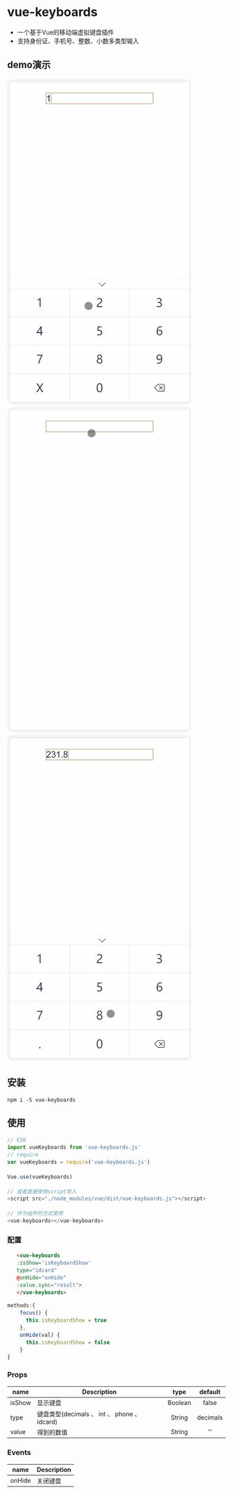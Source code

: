 # vue-keyboards



- 一个基于Vue的移动端虚拟键盘插件
- 支持身份证、手机号、整数、小数多类型输入

## demo演示

![](src\assets\000.gif)
![](src\assets\001.gif)
![](src\assets\002.gif)

## 安装

```JS
npm i -S vue-keyboards
```

## 使用

```js
// ES6
import vueKeyboards from 'vue-keyboards.js'
// require
var vueKeyboards = require('vue-keyboards.js')

Vue.use(vueKeyboards)

// 或者直接使用script导入
<script src="./node_modules/vue/dist/vue-keyboards.js"></script>

// 作为组件的方式使用
<vue-keyboards></vue-keyboards>
```

### 配置

```html
   <vue-keyboards 
   :isShow='isKeyboardShow' 
   type="idcard" 
   @onHide="onHide" 
   :value.sync="result">
   </vue-keyboards>
```

```javascript
methods:{
    focus() {
      this.isKeyboardShow = true
    },
    onHide(val) {
      this.isKeyboardShow = false
    }
}
```

### Props

|    name    |    Description   |   type   |default|
| -----------------  | ---------------- | :--------: | :----------: |
| isShow       | 显示键盘 |Boolean| false
| type        | 键盘类型(decimals 、 int 、 phone 、 idcard) |String | decimals
| value        | 得到的数值 |String | ''


### Events

| name | Description   |
| :--------:   | -----  |
|    onHide    |  关闭键盘